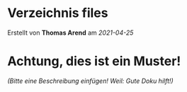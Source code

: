 # Verzeichnis files

Erstellt von **Thomas Arend** am *2021-04-25*

# Achtung, dies ist ein **Muster!**

*(Bitte eine Beschreibung einfügen! Weil: Gute Doku hilft!)*

